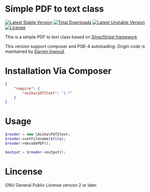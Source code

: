 # Simple PDF to text class

[![Latest Stable Version](https://poser.pugx.org/asika/pdf2text/v/stable.svg)](https://packagist.org/packages/asika/pdf2text) [![Total Downloads](https://poser.pugx.org/asika/pdf2text/downloads.svg)](https://packagist.org/packages/asika/pdf2text) [![Latest Unstable Version](https://poser.pugx.org/asika/pdf2text/v/unstable.svg)](https://packagist.org/packages/asika/pdf2text) [![License](https://poser.pugx.org/asika/pdf2text/license.svg)](https://packagist.org/packages/asika/pdf2text)

This is a simple PDF to text class based on [SilverStripe framework](https://code.google.com/p/lucene-silverstripe-plugin/source/browse/trunk/thirdparty/class.pdf2text.php?r=19)

This version support composer and PSR-4 autoloading. Origin code is maintained by [Darren Inwood](https://code.google.com/u/102046044091186134429).

# Installation Via Composer

``` json
{
    "require": {
        "asika/pdf2text": "1.*"
    }
}
```

# Usage

``` php
$reader = new \Asika\Pdf2text;
$reader->setFilename($file);
$reader->decodePDF();

$output = $reader->output();
```

# Lincense

GNU General Public License version 2 or later.

